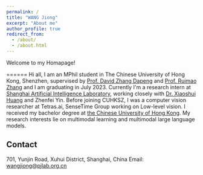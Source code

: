 ```yaml
---
permalink: /
title: "WANG Jiong"
excerpt: "About me"
author_profile: true
redirect_from: 
  - /about/
  - /about.html
---
```

<!-- 
This is the front page of a website that is powered by the [academicpages template](https://github.com/academicpages/academicpages.github.io) and hosted on GitHub pages. [GitHub pages](https://pages.github.com) is a free service in which websites are built and hosted from code and data stored in a GitHub repository, automatically updating when a new commit is made to the respository. This template was forked from the [Minimal Mistakes Jekyll Theme](https://mmistakes.github.io/minimal-mistakes/) created by Michael Rose, and then extended to support the kinds of content that academics have: publications, talks, teaching, a portfolio, blog posts, and a dynamically-generated CV. You can fork [this repository](https://github.com/academicpages/academicpages.github.io) right now, modify the configuration and markdown files, add your own PDFs and other content, and have your own site for free, with no ads! An older version of this template powers my own personal website at [stuartgeiger.com](http://stuartgeiger.com), which uses [this Github repository](https://github.com/staeiou/staeiou.github.io). -->
Welcome to my Homapage!

======
Hi all, I am an MPhil student in The Chinese University of Hong Kong, Shenzhen, supervised by [Prof. David Zhang Dapeng](https://www4.comp.polyu.edu.hk/~csdzhang/) and [Prof. Ruimao Zhang](http://www.zhangruimao.site/) and I am graduating in July 2023. Currently I'm a research intern at [Shanghai Artificial Intelligence Laboratory](https://www.shlab.org.cn/), working closely with [Dr. Xiaoshui Huang](https://xiaoshuihuang.github.io/) and Zhenfei Yin. 
Before joining CUHKSZ, I was a computer vision researcher at Tetras.ai, SenseTime Group working on Low-level vision. I received my bachelor degree at [the Chinese University of Hong Kong](https://www.cuhk.edu.hk).
My research interests lie on multimodal learning and multimodal large language models. 


Contact
------
701, Yunjin Road, Xuhui District, Shanghai, China
Email: wangjiong@pjlab.org.cn